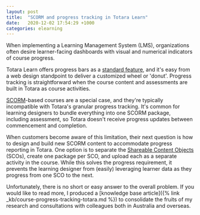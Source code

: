 ```yaml
---
layout: post
title:  "SCORM and progress tracking in Totara Learn"
date:   2020-12-02 17:54:29 +1000
categories: elearning
---
```


When implementing a Learning Management System (LMS), organizations often desire learner-facing dashboards with visual and numerical indicators of course progress.

Totara Learn offers progress bars as a [standard feature](https://help.totaralearning.com/display/TH14/Progress+bar), and it's easy from a web design standpoint to deliver a customized wheel or 'donut'. Progress tracking is straightforward when the course content and assessments are built in Totara as course activities.

[SCORM](https://scorm.com/)-based courses are a special case, and they're typically incompatible with Totara's granular progress tracking. It's common for learning designers to bundle everything into one SCORM package, including assessment, so Totara doesn't receive progress updates between commencement and completion.

When customers become aware of this limitation, their next question is how to design and build new SCORM content to accommodate progress reporting in Totara.  One option is to separate the [Shareable Content Objects](https://scorm.com/scorm-explained/scorm-resources/glossary/) (SCOs), create one package per SCO, and upload each as a separate activity in the course. While this solves the progress requirement, it prevents the learning designer from (easily) leveraging learner data as they progress from one SCO to the next.

Unfortunately, there is no short or easy answer to the overall problem. If you would like to read more, I produced a [knowledge base article]({% link _kb/course-progress-tracking-totara.md %}) to consolidate the fruits of my research and consultations with colleagues both in Australia and overseas.